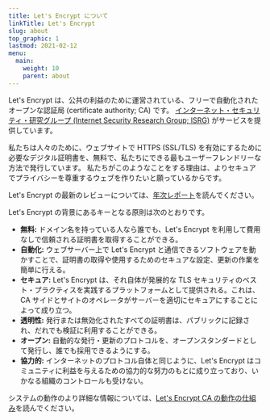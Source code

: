 ```yaml
---
title: Let's Encrypt について
linkTitle: Let's Encrypt
slug: about
top_graphic: 1
lastmod: 2021-02-12
menu:
  main:
    weight: 10
    parent: about
---
```


Let's Encrypt は、公共の利益のために運営されている、フリーで自動化されたオープンな認証局 (certificate authority; CA) です。 [インターネット・セキュリティ・研究グループ (Internet Security Research Group; ISRG)](https://www.abetterinternet.org/) がサービスを提供しています。

私たちは人々のために、ウェブサイトで HTTPS (SSL/TLS) を有効にするために必要なデジタル証明書を、無料で、私たちにできる最もユーザーフレンドリーな方法で発行しています。 私たちがこのようなことをする理由は、よりセキュアでプライバシーを尊重するウェブを作りたいと願っているからです。

Let's Encrypt の最新のレビューについては、[年次レポート](https://abetterinternet.org/documents/2020-ISRG-Annual-Report.pdf)を読んでください。

Let's Encrypt の背景にあるキーとなる原則は次のとおりです。

* <strong>無料:</strong> ドメイン名を持っている人なら誰でも、Let's Encrypt を利用して費用なしで信頼される証明書を取得することができる。
* <strong>自動化:</strong> ウェブサーバー上で Let's Encrypt と通信できるソフトウェアを動かすことで、証明書の取得や使用するためのセキュアな設定、更新の作業を簡単に行える。
* <strong>セキュア:</strong> Let's Encrypt は、それ自体が発展的な TLS セキュリティのベスト・プラクティスを実践するプラットフォームとして提供される。これは、CA サイドとサイトのオペレータがサーバーを適切にセキュアにすることによって成り立つ。
* <strong>透明性:</strong> 発行または無効化されたすべての証明書は、パブリックに記録され、だれでも検証に利用することができる。
* <strong>オープン:</strong> 自動的な発行・更新のプロトコルを、オープンスタンダードとして発行し、誰でも採用できるようにする。
* <strong>協力的:</strong> インターネットのプロトコル自体と同じように、Let's Encrypt はコミュニティに利益を与えるための協力的な努力のもとに成り立っており、いかなる組織のコントロールも受けない。

システムの動作のより詳細な情報については、[Let's Encrypt CA の動作の仕組み](/how-it-works)を読んでください。
